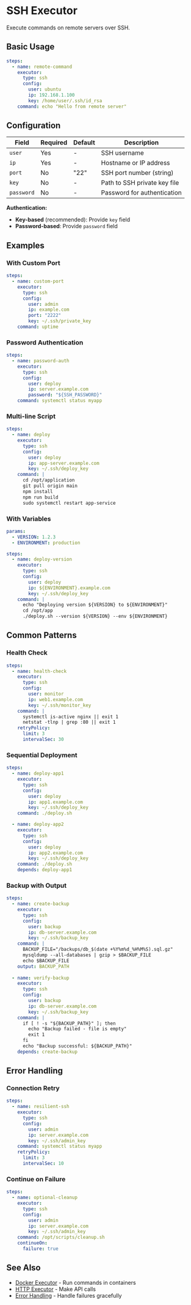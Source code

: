 # SSH Executor

Execute commands on remote servers over SSH.

## Basic Usage

```yaml
steps:
  - name: remote-command
    executor:
      type: ssh
      config:
        user: ubuntu
        ip: 192.168.1.100
        key: /home/user/.ssh/id_rsa
    command: echo "Hello from remote server"
```

## Configuration

| Field | Required | Default | Description |
|-------|----------|---------|-------------|
| `user` | Yes | - | SSH username |
| `ip` | Yes | - | Hostname or IP address |
| `port` | No | "22" | SSH port number (string) |
| `key` | No | - | Path to SSH private key file |
| `password` | No | - | Password for authentication |

**Authentication:**
- **Key-based** (recommended): Provide `key` field
- **Password-based**: Provide `password` field

## Examples

### With Custom Port

```yaml
steps:
  - name: custom-port
    executor:
      type: ssh
      config:
        user: admin
        ip: example.com
        port: "2222"
        key: ~/.ssh/private_key
    command: uptime
```

### Password Authentication

```yaml
steps:
  - name: password-auth
    executor:
      type: ssh
      config:
        user: deploy
        ip: server.example.com
        password: "${SSH_PASSWORD}"
    command: systemctl status myapp
```

### Multi-line Script

```yaml
steps:
  - name: deploy
    executor:
      type: ssh
      config:
        user: deploy
        ip: app-server.example.com
        key: ~/.ssh/deploy_key
    command: |
      cd /opt/application
      git pull origin main
      npm install
      npm run build
      sudo systemctl restart app-service
```

### With Variables

```yaml
params:
  - VERSION: 1.2.3
  - ENVIRONMENT: production

steps:
  - name: deploy-version
    executor:
      type: ssh
      config:
        user: deploy
        ip: ${ENVIRONMENT}.example.com
        key: ~/.ssh/deploy_key
    command: |
      echo "Deploying version ${VERSION} to ${ENVIRONMENT}"
      cd /opt/app
      ./deploy.sh --version ${VERSION} --env ${ENVIRONMENT}
```

## Common Patterns

### Health Check

```yaml
steps:
  - name: health-check
    executor:
      type: ssh
      config:
        user: monitor
        ip: web1.example.com
        key: ~/.ssh/monitor_key
    command: |
      systemctl is-active nginx || exit 1
      netstat -tlnp | grep :80 || exit 1
    retryPolicy:
      limit: 3
      intervalSec: 30
```

### Sequential Deployment

```yaml
steps:
  - name: deploy-app1
    executor:
      type: ssh
      config:
        user: deploy
        ip: app1.example.com
        key: ~/.ssh/deploy_key
    command: ./deploy.sh

  - name: deploy-app2
    executor:
      type: ssh
      config:
        user: deploy
        ip: app2.example.com
        key: ~/.ssh/deploy_key
    command: ./deploy.sh
    depends: deploy-app1
```

### Backup with Output

```yaml
steps:
  - name: create-backup
    executor:
      type: ssh
      config:
        user: backup
        ip: db-server.example.com
        key: ~/.ssh/backup_key
    command: |
      BACKUP_FILE="/backups/db_$(date +%Y%m%d_%H%M%S).sql.gz"
      mysqldump --all-databases | gzip > $BACKUP_FILE
      echo $BACKUP_FILE
    output: BACKUP_PATH
    
  - name: verify-backup
    executor:
      type: ssh
      config:
        user: backup
        ip: db-server.example.com
        key: ~/.ssh/backup_key
    command: |
      if [ ! -s "${BACKUP_PATH}" ]; then
        echo "Backup failed - file is empty"
        exit 1
      fi
      echo "Backup successful: ${BACKUP_PATH}"
    depends: create-backup
```

## Error Handling

### Connection Retry

```yaml
steps:
  - name: resilient-ssh
    executor:
      type: ssh
      config:
        user: admin
        ip: server.example.com
        key: ~/.ssh/admin_key
    command: systemctl status myapp
    retryPolicy:
      limit: 3
      intervalSec: 10
```

### Continue on Failure

```yaml
steps:
  - name: optional-cleanup
    executor:
      type: ssh
      config:
        user: admin
        ip: server.example.com
        key: ~/.ssh/admin_key
    command: /opt/scripts/cleanup.sh
    continueOn:
      failure: true
```

## See Also

- [Docker Executor](/features/executors/docker) - Run commands in containers
- [HTTP Executor](/features/executors/http) - Make API calls
- [Error Handling](/writing-workflows/error-handling) - Handle failures gracefully
